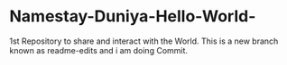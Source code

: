 # Namestay-Duniya-Hello-World-
1st Repository to share and interact with the World.
This is a new branch known as readme-edits and i am doing Commit.
